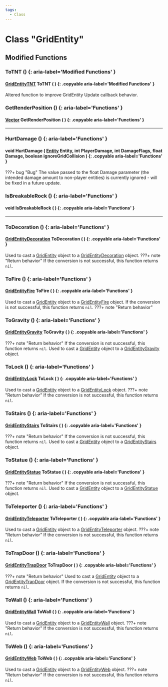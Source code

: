 ```yaml
---
tags:
  - Class
---
```

# Class "GridEntity"

## Modified Functions
### ToTNT () {: aria-label='Modified Functions' }
#### [GridEntityTNT](https://wofsauge.github.io/IsaacDocs/rep/GridEntityTNT.html) ToTNT ( ) {: .copyable aria-label='Modified Functions' }
Altered function to improve GridEntity Update callback behavior.

### GetRenderPosition () {: aria-label='Functions' }
#### [Vector](Vector.md) GetRenderPosition ( ) {: .copyable aria-label='Functions' }

___
### HurtDamage () {: aria-label='Functions' }
#### void HurtDamage ( [Entity](Entity.md) Entity, int PlayerDamage, int DamageFlags, float Damage, boolean ignoreGridCollision ) {: .copyable aria-label='Functions' }
???+ bug "Bug"
The value passed to the float Damage parameter (the intended damage amount to non-player entities) is currently ignored - will be fixed in a future update.

### IsBreakableRock () {: aria-label='Functions' }
#### void IsBreakableRock ( ) {: .copyable aria-label='Functions' }

___
### ToDecoration () {: aria-label='Functions' }
#### [GridEntityDecoration](GridEntityDecoration.md) ToDecoration ( ) {: .copyable aria-label='Functions' }
Used to cast a [GridEntity](GridEntity.md) object to a [GridEntityDecoration](GridEntityDecoration.md) object.
???+ note "Return behavior"
If the conversion is not successful, this function returns `nil`.

### ToFire () {: aria-label='Functions' }
#### [GridEntityFire](GridEntityFire.md) ToFire ( ) {: .copyable aria-label='Functions' }
Used to cast a [GridEntity](GridEntity.md) object to a [GridEntityFire](GridEntityFire.md) object.
If the conversion is not successful, this function returns `nil`.
???+ note "Return behavior"

### ToGravity () {: aria-label='Functions' }
#### [GridEntityGravity](GridEntityGravity.md) ToGravity ( ) {: .copyable aria-label='Functions' }
???+ note "Return behavior"
If the conversion is not successful, this function returns `nil`.
Used to cast a [GridEntity](GridEntity.md) object to a [GridEntityGravity](GridEntityGravity.md) object.

### ToLock () {: aria-label='Functions' }
#### [GridEntityLock](GridEntityLock.md) ToLock ( ) {: .copyable aria-label='Functions' }
Used to cast a [GridEntity](GridEntity.md) object to a [GridEntityLock](GridEntityLock.md) object.
???+ note "Return behavior"
If the conversion is not successful, this function returns `nil`.

### ToStairs () {: aria-label='Functions' }
#### [GridEntityStairs](GridEntityStairs.md) ToStairs ( ) {: .copyable aria-label='Functions' }
???+ note "Return behavior"
If the conversion is not successful, this function returns `nil`.
Used to cast a [GridEntity](GridEntity.md) object to a [GridEntityStairs](GridEntityStairs.md) object.

### ToStatue () {: aria-label='Functions' }
#### [GridEntityStatue](GridEntityStatue.md) ToStatue ( ) {: .copyable aria-label='Functions' }
???+ note "Return behavior"
If the conversion is not successful, this function returns `nil`.
Used to cast a [GridEntity](GridEntity.md) object to a [GridEntityStatue](GridEntityStatue.md) object.

### ToTeleporter () {: aria-label='Functions' }
#### [GridEntityTeleporter](GridEntityTeleporter.md) ToTeleporter ( ) {: .copyable aria-label='Functions' }   
Used to cast a [GridEntity](GridEntity.md) object to a [GridEntityTeleporter](GridEntityTeleporter.md) object.
???+ note "Return behavior"
If the conversion is not successful, this function returns `nil`.

### ToTrapDoor () {: aria-label='Functions' }
#### [GridEntityTrapDoor](GridEntityTrapDoor.md) ToTrapDoor ( ) {: .copyable aria-label='Functions' }
???+ note "Return behavior"
Used to cast a [GridEntity](GridEntity.md) object to a [GridEntityTrapDoor](GridEntityTrapDoor.md) object.
If the conversion is not successful, this function returns `nil`.

### ToWall () {: aria-label='Functions' }
#### [GridEntityWall](GridEntityWall.md) ToWall ( ) {: .copyable aria-label='Functions' }
Used to cast a [GridEntity](GridEntity.md) object to a [GridEntityWall](GridEntityWall.md) object.
???+ note "Return behavior"
If the conversion is not successful, this function returns `nil`.

### ToWeb () {: aria-label='Functions' }
#### [GridEntityWeb](GridEntityWeb.md) ToWeb ( ) {: .copyable aria-label='Functions' }
Used to cast a [GridEntity](GridEntity.md) object to a [GridEntityWeb](GridEntityWeb.md) object.
???+ note "Return behavior"
If the conversion is not successful, this function returns `nil`.
